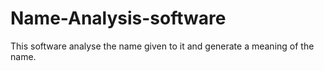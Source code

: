# Name-Analysis-software
This software analyse the name given to it and generate a meaning of the name. 
